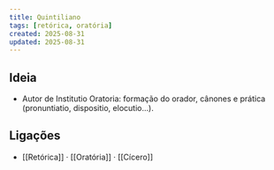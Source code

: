 ```yaml
---
title: Quintiliano
tags: [retórica, oratória]
created: 2025-08-31
updated: 2025-08-31
---
```


## Ideia
- Autor de Institutio Oratoria: formação do orador, cânones e prática (pronuntiatio, dispositio, elocutio…).

## Ligações
- [[Retórica]] · [[Oratória]] · [[Cícero]]

